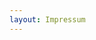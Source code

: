 ```yaml
---
layout: Impressum
---
```


<script type="text/javascript">
    require(['custom'], function(custom){
        custom.ajaxload('Impressum', 'Statistiken');
    });
</script>
